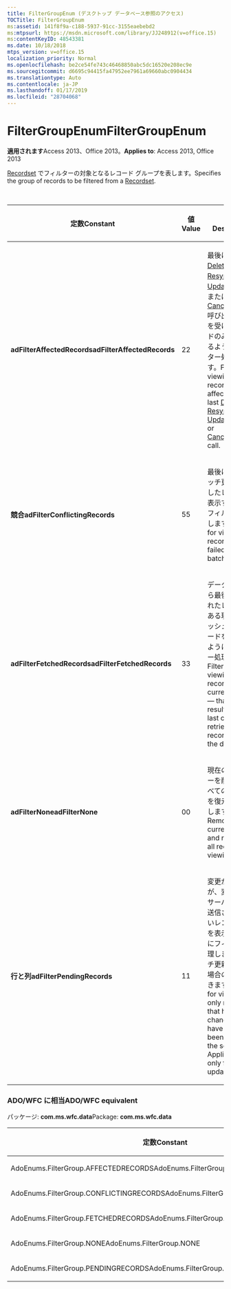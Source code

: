 ```yaml
---
title: FilterGroupEnum (デスクトップ データベース参照のアクセス)
TOCTitle: FilterGroupEnum
ms:assetid: 141f8f9a-c188-5937-91cc-3155eaebebd2
ms:mtpsurl: https://msdn.microsoft.com/library/JJ248912(v=office.15)
ms:contentKeyID: 48543381
ms.date: 10/18/2018
mtps_version: v=office.15
localization_priority: Normal
ms.openlocfilehash: be2ce54fe743c46468850abc5dc16520e208ec9e
ms.sourcegitcommit: d6695c94415fa47952ee7961a69660abc0904434
ms.translationtype: Auto
ms.contentlocale: ja-JP
ms.lasthandoff: 01/17/2019
ms.locfileid: "28704068"
---
```

# <a name="filtergroupenum"></a><span data-ttu-id="1c6a0-102">FilterGroupEnum</span><span class="sxs-lookup"><span data-stu-id="1c6a0-102">FilterGroupEnum</span></span>

<span data-ttu-id="1c6a0-103">**適用されます**Access 2013、Office 2013。</span><span class="sxs-lookup"><span data-stu-id="1c6a0-103">**Applies to**: Access 2013, Office 2013</span></span>

<span data-ttu-id="1c6a0-104">[Recordset](recordset-object-ado.md) でフィルターの対象となるレコード グループを表します。</span><span class="sxs-lookup"><span data-stu-id="1c6a0-104">Specifies the group of records to be filtered from a [Recordset](recordset-object-ado.md).</span></span>

<br/>

<table>
<colgroup>
<col style="width: 33%" />
<col style="width: 33%" />
<col style="width: 33%" />
</colgroup>
<thead>
<tr class="header">
<th><p><span data-ttu-id="1c6a0-105">定数</span><span class="sxs-lookup"><span data-stu-id="1c6a0-105">Constant</span></span></p></th>
<th><p><span data-ttu-id="1c6a0-106">値</span><span class="sxs-lookup"><span data-stu-id="1c6a0-106">Value</span></span></p></th>
<th><p><span data-ttu-id="1c6a0-107">説明</span><span class="sxs-lookup"><span data-stu-id="1c6a0-107">Description</span></span></p></th>
</tr>
</thead>
<tbody>
<tr class="odd">
<td><p><span data-ttu-id="1c6a0-108"><strong>adFilterAffectedRecords</strong></span><span class="sxs-lookup"><span data-stu-id="1c6a0-108"><strong>adFilterAffectedRecords</strong></span></span></p></td>
<td><p><span data-ttu-id="1c6a0-109">2</span><span class="sxs-lookup"><span data-stu-id="1c6a0-109">2</span></span></p></td>
<td><p><span data-ttu-id="1c6a0-110">最後に行った <a href="delete-method-ado-recordset.md">Delete</a>、<a href="resync-method-ado.md">Resync</a>、<a href="updatebatch-method-ado.md">UpdateBatch</a>、または <a href="cancelbatch-method-ado.md">CancelBatch</a> 呼び出しで影響を受けたレコードのみを表示するようにフィルター処理します。</span><span class="sxs-lookup"><span data-stu-id="1c6a0-110">Filters for viewing only records affected by the last <a href="delete-method-ado-recordset.md">Delete</a>, <a href="resync-method-ado.md">Resync</a>, <a href="updatebatch-method-ado.md">UpdateBatch</a>, or <a href="cancelbatch-method-ado.md">CancelBatch</a> call.</span></span></p></td>
</tr>
<tr class="even">
<td><p><span data-ttu-id="1c6a0-111"><strong>競合</strong></span><span class="sxs-lookup"><span data-stu-id="1c6a0-111"><strong>adFilterConflictingRecords</strong></span></span></p></td>
<td><p><span data-ttu-id="1c6a0-112">5</span><span class="sxs-lookup"><span data-stu-id="1c6a0-112">5</span></span></p></td>
<td><p><span data-ttu-id="1c6a0-113">最後に行ったバッチ更新が失敗したレコードを表示するようにフィルター処理します。</span><span class="sxs-lookup"><span data-stu-id="1c6a0-113">Filters for viewing the records that failed the last batch update.</span></span></p></td>
</tr>
<tr class="odd">
<td><p><span data-ttu-id="1c6a0-114"><strong>adFilterFetchedRecords</strong></span><span class="sxs-lookup"><span data-stu-id="1c6a0-114"><strong>adFilterFetchedRecords</strong></span></span></p></td>
<td><p><span data-ttu-id="1c6a0-115">3</span><span class="sxs-lookup"><span data-stu-id="1c6a0-115">3</span></span></p></td>
<td><p><span data-ttu-id="1c6a0-116">データベースから最後に取得されたレコードである現在のキャッシュ内のレコードを表示するようにフィルター処理します。</span><span class="sxs-lookup"><span data-stu-id="1c6a0-116">Filters for viewing the records in the current cache — that is, the results of the last call to retrieve records from the database.</span></span></p></td>
</tr>
<tr class="even">
<td><p><span data-ttu-id="1c6a0-117"><strong>adFilterNone</strong></span><span class="sxs-lookup"><span data-stu-id="1c6a0-117"><strong>adFilterNone</strong></span></span></p></td>
<td><p><span data-ttu-id="1c6a0-118">0</span><span class="sxs-lookup"><span data-stu-id="1c6a0-118">0</span></span></p></td>
<td><p><span data-ttu-id="1c6a0-119">現在のフィルターを削除し、すべてのレコードを復元して表示します。</span><span class="sxs-lookup"><span data-stu-id="1c6a0-119">Removes the current filter and restores all records for viewing.</span></span></p></td>
</tr>
<tr class="odd">
<td><p><span data-ttu-id="1c6a0-120"><strong>行と列</strong></span><span class="sxs-lookup"><span data-stu-id="1c6a0-120"><strong>adFilterPendingRecords</strong></span></span></p></td>
<td><p><span data-ttu-id="1c6a0-121">1</span><span class="sxs-lookup"><span data-stu-id="1c6a0-121">1</span></span></p></td>
<td><p><span data-ttu-id="1c6a0-p101">変更が行われたが、変更内容がサーバーにまだ送信されていないレコードのみを表示するようにフィルター処理します。バッチ更新モードの場合のみ使用できます。</span><span class="sxs-lookup"><span data-stu-id="1c6a0-p101">Filters for viewing only records that have changed but have not yet been sent to the server. Applicable only for batch update mode.</span></span></p></td>
</tr>
</tbody>
</table>


### <a name="adowfc-equivalent"></a><span data-ttu-id="1c6a0-124">ADO/WFC に相当</span><span class="sxs-lookup"><span data-stu-id="1c6a0-124">ADO/WFC equivalent</span></span>

<span data-ttu-id="1c6a0-125">パッケージ: **com.ms.wfc.data**</span><span class="sxs-lookup"><span data-stu-id="1c6a0-125">Package: **com.ms.wfc.data**</span></span>

<table>
<colgroup>
<col style="width: 100%" />
</colgroup>
<thead>
<tr class="header">
<th><p><span data-ttu-id="1c6a0-126">定数</span><span class="sxs-lookup"><span data-stu-id="1c6a0-126">Constant</span></span></p></th>
</tr>
</thead>
<tbody>
<tr class="odd">
<td><p><span data-ttu-id="1c6a0-127">AdoEnums.FilterGroup.AFFECTEDRECORDS</span><span class="sxs-lookup"><span data-stu-id="1c6a0-127">AdoEnums.FilterGroup.AFFECTEDRECORDS</span></span></p></td>
</tr>
<tr class="even">
<td><p><span data-ttu-id="1c6a0-128">AdoEnums.FilterGroup.CONFLICTINGRECORDS</span><span class="sxs-lookup"><span data-stu-id="1c6a0-128">AdoEnums.FilterGroup.CONFLICTINGRECORDS</span></span></p></td>
</tr>
<tr class="odd">
<td><p><span data-ttu-id="1c6a0-129">AdoEnums.FilterGroup.FETCHEDRECORDS</span><span class="sxs-lookup"><span data-stu-id="1c6a0-129">AdoEnums.FilterGroup.FETCHEDRECORDS</span></span></p></td>
</tr>
<tr class="even">
<td><p><span data-ttu-id="1c6a0-130">AdoEnums.FilterGroup.NONE</span><span class="sxs-lookup"><span data-stu-id="1c6a0-130">AdoEnums.FilterGroup.NONE</span></span></p></td>
</tr>
<tr class="odd">
<td><p><span data-ttu-id="1c6a0-131">AdoEnums.FilterGroup.PENDINGRECORDS</span><span class="sxs-lookup"><span data-stu-id="1c6a0-131">AdoEnums.FilterGroup.PENDINGRECORDS</span></span></p></td>
</tr>
</tbody>
</table>

